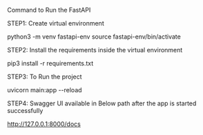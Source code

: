 Command to Run the FastAPI

STEP1: Create virtual environment

python3 -m venv fastapi-env
source fastapi-env/bin/activate

STEP2: Install the requirements inside the virtual environment

pip3 install -r requirements.txt

STEP3: To Run the project

uvicorn main:app --reload

STEP4: Swagger UI available in Below path after the app is started successfully

http://127.0.0.1:8000/docs
